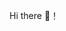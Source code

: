 Hi there 👋！
<!-- [![Cherry's github stats](https://github-readme-stats.vercel.app/api?username=zrtch&theme=vue&show_icons=true)](https://github.com/anuraghazra/github-readme-stats) -->
<!-- ![](https://raw.githubusercontent.com/zrtch/blog-img/master/wallhaven-2yz3m9.jpg) -->



